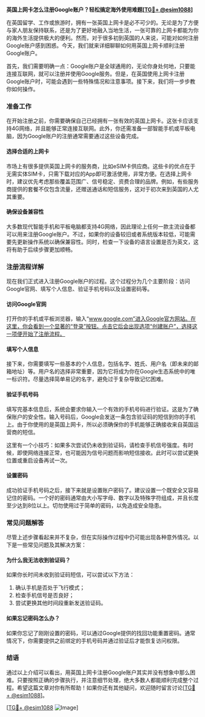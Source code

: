 **英国上网卡怎么注册Google账户？轻松搞定海外使用难题[[TG💪+ @esim1088](https://t.me/s/esim1088)]**

在英国留学、工作或旅游时，拥有一张英国上网卡是必不可少的。无论是为了方便与家人朋友保持联系，还是为了更好地融入当地生活，一张可靠的上网卡都能为你的海外生活提供极大的便利。然而，对于很多初到英国的人来说，可能对如何注册Google账户感到困惑。今天，我们就来详细聊聊如何用英国上网卡顺利注册Google账户。

首先，我们需要明确一点：Google账户是全球通用的，无论你身处何地，只要能连接互联网，就可以注册并使用Google服务。但是，在英国使用上网卡注册Google账户时，可能会遇到一些特殊情况和注意事项。接下来，我们将一步步教你如何操作。

### 准备工作

在开始注册之前，你需要确保自己已经拥有一张有效的英国上网卡。这张卡应该支持4G网络，并且能够正常连接互联网。此外，你还需准备一部智能手机或平板电脑，因为Google账户的注册通常需要通过这些设备完成。

#### 选择合适的上网卡

市场上有很多提供英国上网卡的服务商，比如eSIM卡供应商。这些卡的优点在于无需实体SIM卡，只需下载对应的App即可激活使用，非常方便。在选择上网卡时，建议优先考虑那些覆盖范围广、信号稳定、资费合理的品牌。例如，有些服务商提供的套餐不仅包含流量，还赠送通话和短信服务，这对于初次来到英国的人尤其重要。

#### 确保设备兼容性

大多数现代智能手机和平板电脑都支持4G网络，因此理论上任何一款主流设备都可以用来注册Google账户。不过，如果你的设备较旧或者系统版本较低，可能需要先更新操作系统以确保兼容性。同时，检查一下设备的语言设置是否为英文，这将有助于后续步骤更加顺畅。

### 注册流程详解

现在我们正式进入注册Google账户的过程。这个过程分为几个主要阶段：访问Google官网、填写个人信息、验证手机号码以及设置密码等。

#### 访问Google官网

打开你的手机或平板浏览器，输入“www.google.com”进入Google官方网站。在这里，你会看到一个显著的“登录”按钮。点击它后会出现选项“创建账户”，选择这一项便开始了注册流程。

#### 填写个人信息

接下来，你需要填写一些基本的个人信息，包括名字、姓氏、用户名（即未来的邮箱地址）等。用户名的选择非常重要，因为它将成为你在Google生态系统中的唯一标识符。尽量选择简单易记的名字，避免过于复杂导致记忆困难。

#### 验证手机号码

填写完基本信息后，系统会要求你输入一个有效的手机号码进行验证。这是为了确保账户的安全性。输入号码后，Google会发送一条包含验证码的短信到你的手机上。由于你使用的是英国上网卡，所以必须确保你的手机能够正确接收来自英国运营商的短信。

这里有一个小技巧：如果多次尝试仍未收到验证码，请检查手机信号强度。有时候，即使网络连接正常，也可能因为信号问题而影响短信接收。此时可以尝试更换位置或重启设备再试一次。

#### 设置密码

成功验证手机号码之后，接下来就是设置账户密码了。建议设置一个既安全又容易记住的密码。一个好的密码通常由大小写字母、数字以及特殊字符组成，并且长度至少达到8位以上。切勿使用过于简单的密码，以免造成安全隐患。

### 常见问题解答

尽管上述步骤看起来并不复杂，但在实际操作过程中仍可能出现各种意外情况。以下是一些常见问题及其解决方案：

#### 为什么我无法收到验证码？

如果你长时间未收到验证码短信，可以尝试以下方法：
1. 确认手机是否处于飞行模式；
2. 检查手机信号是否良好；
3. 尝试更换其他时间段重新发送验证码。

#### 如果忘记密码怎么办？

如果你忘记了刚刚设置的密码，可以通过Google提供的找回功能重置密码。通常情况下，你需要提供之前绑定的手机号码并通过验证后才能恢复访问权限。

### 结语

通过以上介绍可以看出，用英国上网卡注册Google账户其实并没有想象中那么困难。只要按照正确的步骤执行，并注意细节处理，绝大多数人都能顺利完成整个过程。希望这篇文章对你有所帮助！如果你还有其他疑问，欢迎随时留言讨论[[TG💪+ @esim1088](https://t.me/s/esim1088)]。

[[TG💪+ @esim1088](https://t.me/s/esim1088) ![Image](https://i.postimg.cc/4NQfJmqS/Snipaste-2025-05-13-00-14-12.png)]
